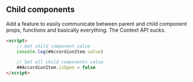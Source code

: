 ## Child components

Add a feature to easily communicate between parent and child component props, functions and basically everything. The Context API sucks.

```html
<script>
	// Get child component value
	console.log(#AccordionItem.value)

	// Set all child components value
	##AccordionItem.isOpen = false
</script>
```

